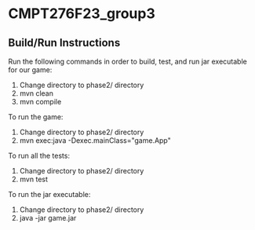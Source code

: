 # CMPT276F23_group3

## Build/Run Instructions

Run the following commands in order to build, test, and run jar executable for our game:
1. Change directory to phase2/ directory
2. mvn clean
3. mvn compile

To run the game:
1. Change directory to phase2/ directory
2. mvn exec:java -Dexec.mainClass="game.App"

To run all the tests:
1. Change directory to phase2/ directory
2. mvn test

To run the jar executable:
1. Change directory to phase2/ directory
2. java -jar game.jar
